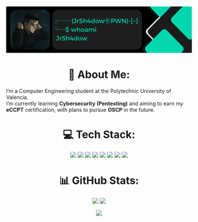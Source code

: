 <p align="center">
  <img src="asset.png" alt="Banner" width="800"/>
</p>

<h1 align="center">💫 About Me:</h1>
I’m a Computer Engineering student at the Polytechnic University of Valencia.  <br>
I’m currently learning <b>Cybersecurity (Pentesting)</b> and aiming to earn my <b>eCCPT</b> certification, with plans to pursue <b>OSCP</b> in the future.

<h1 align="center">💻 Tech Stack:</h1>

<p align="center">
  <img src="https://img.shields.io/badge/html5-%23E34F26.svg?style=flat&logo=html5&logoColor=white"/>
  <img src="https://img.shields.io/badge/python-3670A0?style=flat&logo=python&logoColor=ffdd54"/>
  <img src="https://img.shields.io/badge/bash_script-%23121011.svg?style=flat&logo=gnu-bash&logoColor=white"/>
  <img src="https://img.shields.io/badge/javascript-%23323330.svg?style=flat&logo=javascript&logoColor=%23F7DF1E"/>
  <img src="https://img.shields.io/badge/java-%23ED8B00.svg?style=flat&logo=openjdk&logoColor=white"/>
  <img src="https://img.shields.io/badge/css3-%231572B6.svg?style=flat&logo=css3&logoColor=white"/>
  <img src="https://img.shields.io/badge/PowerShell-%235391FE.svg?style=flat&logo=powershell&logoColor=white"/>
  <img src="https://img.shields.io/badge/kotlin-%237F52FF.svg?style=flat&logo=kotlin&logoColor=white"/>
</p>

<h1 align="center">📊 GitHub Stats:</h1>

<p align="center">
  <img src="https://github-readme-stats.vercel.app/api?username=JrSh4dow&theme=transparent&hide_border=false&include_all_commits=false&count_private=false" height="140"/>
  <img src="https://nirzak-streak-stats.vercel.app/?user=JrSh4dow&theme=transparent&hide_border=false" height="140"/>
</p>

<p align="center">
  <img src="https://github-readme-stats.vercel.app/api/top-langs/?username=JrSh4dow&theme=transparent&hide_border=false&include_all_commits=false&count_private=false&layout=compact"/>
</p>
